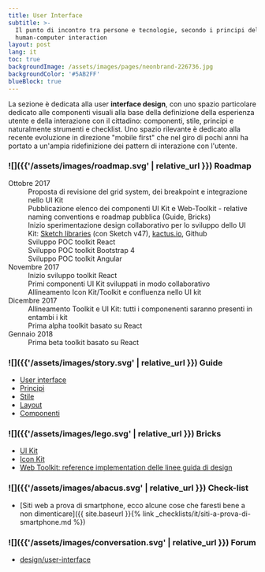 ```yaml
---
title: User Interface
subtitle: >-
  Il punto di incontro tra persone e tecnologie, secondo i principi della
  human-computer interaction
layout: post
lang: it
toc: true
backgroundImage: /assets/images/pages/neonbrand-226736.jpg
backgroundColor: '#5AB2FF'
blueBlock: true
---
```


La sezione è dedicata alla user **interface design**, con uno spazio particolare dedicato alle componenti visuali alla base della definizione della esperienza utente e della interazione con il cittadino: componenti, stile, principi e naturalmente strumenti e checklist. Uno spazio rilevante è dedicato alla recente evoluzione in direzione "mobile first" che nel giro di pochi anni ha portato a un'ampia ridefinizione dei pattern di interazione con l'utente.

### ![]({{'/assets/images/roadmap.svg' | relative_url }}) <a name="roadmap"></a>Roadmap

<dl class="Roadmap">
  <dt>Ottobre 2017</dt>
  <dd>Proposta di revisione del grid system, dei breakpoint e integrazione nello UI Kit</dd>
  <dd>Pubblicazione elenco dei componenti UI Kit  e Web-Toolkit - relative naming conventions e roadmap pubblica (Guide, Bricks)</dd>
  <dd>Inizio sperimentazione design collaborativo per lo sviluppo dello UI Kit: <a href="https://www.sketchapp.com/docs/libraries/">Sketch libraries</a> (con Sketch v47), <a href="https://kactus.io">kactus.io</a>, Github</dd>
  <dd>Sviluppo POC toolkit React</dd>
  <dd>Sviluppo POC toolkit Bootstrap 4</dd>
  <dd>Sviluppo POC toolkit Angular</dd>
  <dt>Novembre 2017</dt>
  <dd>Inizio sviluppo toolkit React</dd>
  <dd>Primi componenti UI Kit sviluppati in modo collaborativo</dd>
  <dd>Allineamento Icon Kit/Toolkit e confluenza nello UI kit</dd>
  <dt>Dicembre 2017</dt>
  <dd>Allineamento Toolkit e UI Kit: tutti i componenenti saranno presenti in entambi i kit</dd>
  <dd>Prima alpha toolkit basato su React</dd>
  <dt>Gennaio 2018</dt>
  <dd>Prima beta toolkit basato su React</dd>
</dl>



### ![]({{'/assets/images/story.svg' | relative_url }}) Guide

- [User interface](https://design-italia.readthedocs.io/it/stable/doc/user-interface.html)
- [Principi](https://design-italia.readthedocs.io/it/stable/doc/user-interface/principi.html)
- [Stile](https://design-italia.readthedocs.io/it/stable/doc/user-interface/stile.html)
- [Layout](https://design-italia.readthedocs.io/it/stable/doc/user-interface/layout.html)
- [Componenti](https://design-italia.readthedocs.io/it/stable/doc/user-interface/componenti.html)

### ![]({{'/assets/images/lego.svg' | relative_url }}) Bricks

- [UI Kit](https://www.behance.net/gallery/53244611/UI-Kit-designers-italia)
- [Icon Kit](https://www.behance.net/gallery/53282333/Italia-icon-kit)
- [Web Toolkit: reference implementation delle linee guida di design](https://italia.github.io/ita-web-toolkit/)

### ![]({{'/assets/images/abacus.svg' | relative_url }}) Check-list

- [Siti web a prova di smartphone, ecco alcune cose che faresti bene a non dimenticare]({{ site.baseurl }}{% link _checklists/it/siti-a-prova-di-smartphone.md %})

### ![]({{'/assets/images/conversation.svg' | relative_url }}) Forum

- [design/user-interface](https://forum.italia.it/c/design/user-interface)
